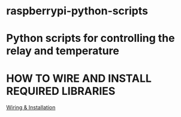 # raspberrypi-python-scripts
# Python scripts for controlling the relay and temperature

# HOW TO WIRE AND INSTALL REQUIRED LIBRARIES

[Wiring & Installation](https://learn.adafruit.com/adafruit-sht31-d-temperature-and-humidity-sensor-breakout/python-circuitpython)

